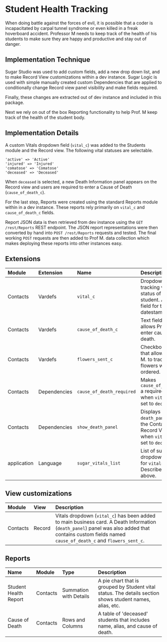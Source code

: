 # Student Health Tracking

When doing battle against the forces of evil, it is possible that a coder is incapacitated by carpal tunnel syndrome or even killed in a freak hoverboard accident. Professor M needs to keep track of the health of his students to make sure they are happy and productive and stay out of danger.

## Implementation Technique

Sugar Studio was used to add custom fields, add a new drop down list, and to make Record View customizations within a dev instance. Sugar Logic is used with simple manually created custom Dependencies that are applied to conditionally change Record view panel visibility and make fields required.
 
Finally, these changes are extracted out of dev instance and included in this package.

Next we rely on out of the box Reporting functionality to help Prof. M keep track of the health of the student body.
 
## Implementation Details

A custom Vitals dropdown field (`vital_c`) was added to the Students module and the Record view. The following vital statuses are selectable.
    
    'active' => 'Active'
    'injured' => 'Injured'
    'comatose' => 'Comatose'
    'deceased' => 'Deceased'

When `deceased` is selected, a new Death Information panel appears on the Record view and users are required to enter a Cause of Death (`cause_of_death_c`).

For the last step, Reports were created using the standard Reports module within in a dev instance. These reports rely primarily on `vital_c` and `cause_of_death_c` fields.

Report JSON data is then retrieved from dev instance using the `GET /rest/Reports` REST endpoint. The JSON report representations were then converted by hand into `POST /rest/Reports` requests and tested. The final working `POST` requests are then added to Prof M. data collection which makes deploying these reports into other instances easy. 

## Extensions

| Module | Extension | Name | Description | 
| :--- | :--- | :---- | :---- |
|Contacts|Vardefs|`vital_c`|Dropdown for tracking vital status of student. Audit field for tracking datestamps|
|Contacts|Vardefs|`cause_of_death_c`|Text field that allows Prof. M to enter cause of death.|
|Contacts|Vardefs|`flowers_sent_c`|Checkbox field that allows Prof M. to track if flowers were ordered.|
|Contacts|Dependencies|`cause_of_death_required`|Makes `cause_of_death_c` a required field when `vital_c` is set to `deceased`.|
|Contacts|Dependencies|`show_death_panel`|Displays the `death_panel` in the Contacts Record View when `vital_c` is set to `deceased`.|
|application|Language|`sugar_vitals_list`|List of supported dropdown values for `vitals_c`. Described above.|
 
 ## View customizations 
 
| Module | View | Description | 
| :--- | :--- | :--- |
|Contacts|Record|Vitals dropdown (`vital_c`) has been added to main business card. A Death Information (`death_panel`) panel was also added that contains custom fields named `cause_of_death_c` and `flowers_sent_c`.|
 
 
## Reports

|Name | Module | Type | Description |
| :--- | :--- | :--- | :--- |
|Student Health Report|Contacts|Summation with Details| A pie chart that is grouped by Student vital status. The details section shows student names, alias, etc. |
|Cause of Death|Contacts|Rows and Columns| A table of 'deceased' students that includes name, alias, and cause of death. |

